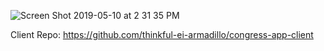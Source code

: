 



![Screen Shot 2019-05-10 at 2 31 35 PM](https://user-images.githubusercontent.com/45650065/57548986-5862b880-7330-11e9-86f8-49cb7cb586b1.png)


Client Repo: https://github.com/thinkful-ei-armadillo/congress-app-client
